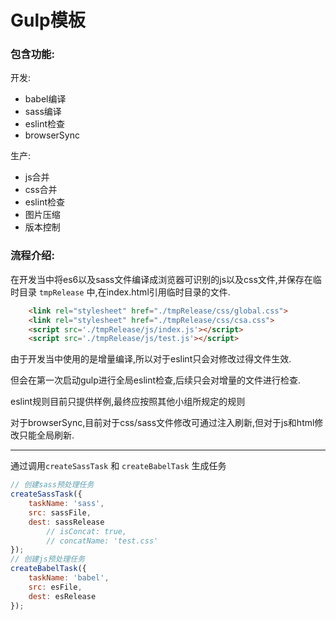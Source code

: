 # Gulp模板
### 包含功能:
开发:
+ babel编译
+ sass编译
+ eslint检查
+ browserSync

生产:
+ js合并
+ css合并
+ eslint检查
+ 图片压缩
+ 版本控制


### 流程介绍:
在开发当中将es6以及sass文件编译成浏览器可识别的js以及css文件,并保存在临时目录 `tmpRelease` 中,在index.html引用临时目录的文件.
```html
    <link rel="stylesheet" href="./tmpRelease/css/global.css">
    <link rel="stylesheet" href="./tmpRelease/css/csa.css">
    <script src='./tmpRelease/js/index.js'></script>
    <script src='./tmpRelease/js/test.js'></script>
```
由于开发当中使用的是增量编译,所以对于eslint只会对修改过得文件生效.

但会在第一次启动gulp进行全局eslint检查,后续只会对增量的文件进行检查.

eslint规则目前只提供样例,最终应按照其他小组所规定的规则

对于browserSync,目前对于css/sass文件修改可通过注入刷新,但对于js和html修改只能全局刷新.

---
通过调用`createSassTask` 和 `createBabelTask` 生成任务
```javascript
// 创建sass预处理任务
createSassTask({
    taskName: 'sass',
    src: sassFile,
    dest: sassRelease
        // isConcat: true,
        // concatName: 'test.css'
});
// 创建js预处理任务
createBabelTask({
    taskName: 'babel',
    src: esFile,
    dest: esRelease
});
```
